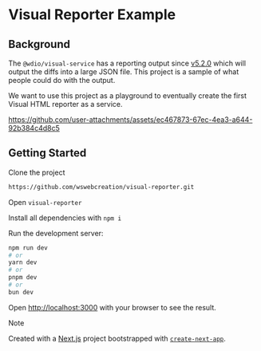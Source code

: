 # Visual Reporter Example

## Background

The `@wdio/visual-service` has a reporting output since [v5.2.0](https://github.com/webdriverio/visual-testing/releases/tag/%40wdio%2Fvisual-service%405.2.0) which will output the diffs into a large JSON file. This project is a sample of what people could do with the output.

We want to use this project as a playground to eventually create the first Visual HTML reporter as a service.

https://github.com/user-attachments/assets/ec467873-67ec-4ea3-a644-92b384c4d8c5

## Getting Started

Clone the project

```bash
https://github.com/wswebcreation/visual-reporter.git
```

Open `visual-reporter`

Install all dependencies with `npm i`

Run the development server:

```bash
npm run dev
# or
yarn dev
# or
pnpm dev
# or
bun dev
```

Open [http://localhost:3000](http://localhost:3000) with your browser to see the result.

> [!NOTE]
> Created with a [Next.js](https://nextjs.org/) project bootstrapped with [`create-next-app`](https://github.com/vercel/next.js/tree/canary/packages/create-next-app).
